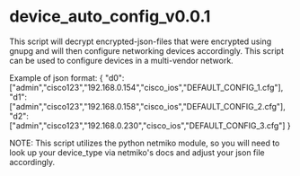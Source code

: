 # device_auto_config_v0.0.1

This script will decrypt encrypted-json-files that were encrypted using gnupg and will then configure networking devices accordingly. This script can be used to configure devices in a multi-vendor network.

Example of json format:
{
    "d0":["admin","cisco123","192.168.0.154","cisco_ios","DEFAULT_CONFIG_1.cfg"],
    "d1":["admin","cisco123","192.168.0.158","cisco_ios","DEFAULT_CONFIG_2.cfg"],
    "d2":["admin","cisco123","192.168.0.230","cisco_ios","DEFAULT_CONFIG_3.cfg"]
}

NOTE: This script utilizes the python netmiko module, so you will need to look up your device_type via netmiko's docs and adjust your json file accordingly.
